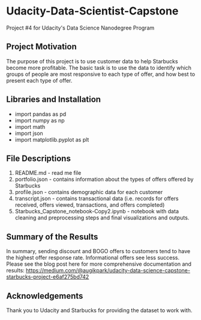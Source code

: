 # Udacity-Data-Scientist-Capstone
Project #4 for Udacity's Data Science Nanodegree Program

## Project Motivation
The purpose of this project is to use customer data to help Starbucks become more profitable. The basic task is to use the data to identify which groups of people are most responsive to each type of offer, and how best to present each type of offer.

## Libraries and Installation
- import pandas as pd
- import numpy as np
- import math
- import json
- import matplotlib.pyplot as plt

## File Descriptions 
1. README.md - read me file
2. portfolio.json - contains information about the types of offers offered by Starbucks
3. profile.json - contains demographic data for each customer
4. transcript.json - contains transactional data (i.e. records for offers received, offers viewed, transactions, and offers completed)
5. Starbucks_Capstone_notebook-Copy2.ipynb - notebook with data cleaning and preprocessing steps and final visualizations and outputs.

## Summary of the Results
In summary, sending discount and BOGO offers to customers tend to have the highest offer response rate. Informational offers see less success.
Please see the blog post here for more comprehensive documentation and results: https://medium.com/@augikpark/udacity-data-science-capstone-starbucks-project-e6af275bd742

## Acknowledgements 
Thank you to Udacity and Starbucks for providing the dataset to work with.
